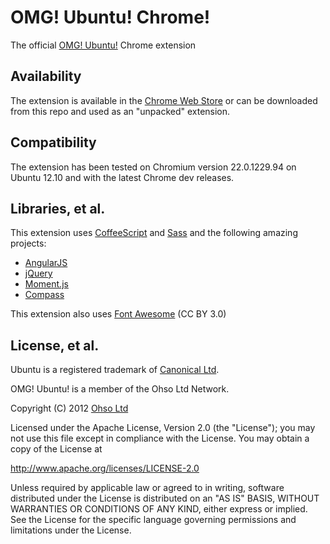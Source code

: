 # OMG! Ubuntu! Chrome!

The official [OMG! Ubuntu!](http://omgubuntu.co.uk) Chrome extension

## Availability
The extension is available in the [Chrome Web Store](https://chrome.google.com/webstore/detail/omg-ubuntu/nhmmlbjenhdockdgpklmdiamollflljn) or can be downloaded from this repo and used as an "unpacked" extension.

## Compatibility
The extension has been tested on Chromium version 22.0.1229.94 on Ubuntu 12.10 and with the latest Chrome dev releases.

## Libraries, et al.
This extension uses [CoffeeScript](http://coffeescript.org/) and [Sass](http://sass-lang.com/) and the following amazing projects:

- [AngularJS](http://angularjs.org)
- [jQuery](http://jquery.com)
- [Moment.js](http://momentjs.com)
- [Compass](http://compass-style.org/)

This extension also uses [Font Awesome](http://fortawesome.github.com/Font-Awesome) (CC BY 3.0)

## License, et al.
Ubuntu is a registered trademark of [Canonical Ltd](http://canonical.com/).

OMG! Ubuntu! is a member of the Ohso Ltd Network.

Copyright (C) 2012 [Ohso Ltd](http://ohso.co/)

Licensed under the Apache License, Version 2.0 (the "License");
you may not use this file except in compliance with the License.
You may obtain a copy of the License at

   http://www.apache.org/licenses/LICENSE-2.0

Unless required by applicable law or agreed to in writing, software
distributed under the License is distributed on an "AS IS" BASIS,
WITHOUT WARRANTIES OR CONDITIONS OF ANY KIND, either express or implied.
See the License for the specific language governing permissions and
limitations under the License.
